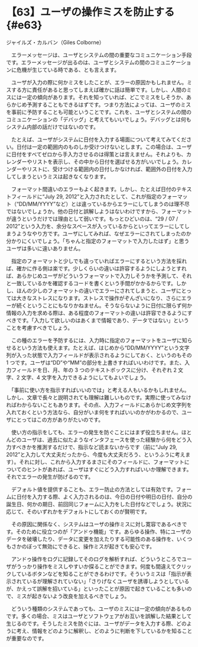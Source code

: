 # 【63】ユーザの操作ミスを防止する{#e63}

<div class="author">ジャイルズ・カルバン（Giles Colborne）</div>

　エラーメッセージは、ユーザとシステムの間の重要なコミュニケーション手段です。エラーメッセージが出るのは、ユーザとシステムの間のコミュニケーションに危機が生じている時である、とも言えます。

　ユーザが入力の際に何かミスをしたことが、エラーの原因かもしれません。ミスする方に責任があると思ってしまえば確かに話は簡単です。しかし、人間のミスには一定の傾向があります。それを知っていれば、どこでミスをしそうか、あらかじめ予測することもできるはずです。つまり方法によっては、ユーザのミスを事前に予防することも可能ということです。これを、ユーザとシステムの間のコミュニケーションの「デバッグ」と考えてもいいでしょう。デバッグとは何もシステム内部の話だけではないのです。

　たとえば、ユーザがシステムに日付を入力する場面について考えてみてください。日付は一定の範囲内のものしか受けつけないとします。この場合は、ユーザに日付をすべてゼロから手入力させるのは得策とは言えません。それよりも、カレンダーやリストを表示し、その中から日付を選ばせる方がいいでしょう。カレンダーやリストに、受けつける範囲内の日付しかなければ、範囲外の日付を入力してしまうというミスは起きなくなります。

　フォーマット間違いのエラーもよく起きます。しかし、たとえば日付のテキストフィールドに“July 29, 2012”と入力されたとして、これが指定のフォーマット（“DD/MM/YYYY”など）とは違っているからエラーにしてしまうのは理不尽ではないでしょうか。他の日付と誤解しようはないわけですから、フォーマットが違うというだけでは理由として弱いです。もっとひどいのは、“29 / 07 / 2012”という入力を、余分なスペースが入っているからといってエラーにしてしまうようなやり方です。ユーザにしてみれば、なぜエラーにされてしまったのか分かりにくいでしょう。「ちゃんと指定のフォーマットで入力したはず」と思うユーザは多いに違いありません。

　指定のフォーマットと少しでも違っていればエラーにするという方法を採れば、確かに作る側は楽です。少しくらいの違いは許容するようにしようとすれば、あらかじめユーザがどういうフォーマットで入力しそうかを予測して、それと一致しているかを確認するコードを書くという手間がかかるからです。しかし、ほんの少しのフォーマットの違いでエラーにされてしまうと、ユーザにとっては大きなストレスになります。ストレスで操作がぞんざいになり、さらにエラーが続くということにもなりかねません。そうならないように日付に限らず何か情報の入力を求める際は、ある程度のフォーマットの違いは許容できるようにすべきです。「入力して欲しいのはあくまで情報であり、データではない」ということを考慮すべきでしょう。

　この種のエラーを予防するには、入力時に指定のフォーマットをユーザに知らせるという方法も使えます。たとえば、はじめから“DD/MM/YYYY”という文字列が入った状態で入力フィールドが表示されるようにしておく、というのもその 1 つです。ユーザは“DD”や“MM”の部分を上書きすればいいわけです。また、入力フィールドを日、月、年の 3 つのテキストボックスに分け、それぞれ 2 文字、2 文字、4 文字を入力できるようにしてもよいでしょう。

　「事前に使い方を指示すればいいのでは」と考える人もいるかもしれません。しかし、文章で長々と説明されても理解は難しいものです。実際に使ってみなければわからないこともあります。その点、入力フィールドにあらかじめ文字列を入れておくという方法なら、自分がいま何をすればいいのかがわかるので、ユーザにとってはこの方がありがたいのです。

　使い方の指示をしても、エラーの発生を防ぐことにはまず役立ちません。ほとんどのユーザは、過去に似たようなインタフェースを使った経験から何をどう入力すべきかを推測するだけで、指示など読まないからです（前に“July 29, 2012”と入力して大丈夫だったから、今度も大丈夫だろう、というふうに考えます）。それに対し、これから入力するまさにそのフィールドに、フォーマットについてのヒントがあれば、ユーザはすぐにどう入力すればいいか理解できます。それでエラーの発生が防げるのです。

　デフォルト値を提供することも、エラー防止の方法としては有効です。フォームに日付を入力する際、よく入力されるのは、今日の日付や明日の日付、自分の誕生日、何かの期日、前回同じフォームに入力をした日付などでしょう。状況に応じて、そのいずれかをデフォルトにしておくのが賢明です。

　その原因に関係なく、システムはユーザの操作ミスに対し寛容であるべきです。そのために役立つのが「アンドゥ機能」です。あらゆる操作、特にユーザのデータを破壊したり、データに変更を加えたりする可能性のある操作を、いくつもさかのぼって無効にできると、操作ミスが起きても安心です。

　アンドゥ操作をログに記録してそのログを解析すれば、どういうところでユーザがうっかり操作をミスしやすいか探ることができます。何度も間違えてクリックしているボタンなどを知ることができるわけです。そういうミスは「指示が表示されているが理解されていない」「さりげなくユーザを誘導しようとしているが、かえって誤解を招いている」といったことが原因で起きていることも多いので、ミスが起きないよう改良を加えるべきでしょう。

　どういう種類のシステムであっても、ユーザのミスには一定の傾向があるものです。多くの場合、ミスはユーザとソフトウェアがお互いを誤解した結果として生じるのです。そうしたミスを防ぐには、ユーザがデータを入力する際、どのように考え、情報をどのように解釈し、どのように判断を下しているかを知ることが重要なのです。

